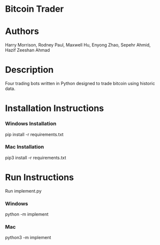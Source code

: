 # Bitcoin Trader

# Authors
Harry Morrison, Rodney Paul, Maxwell Hu, Enyong Zhao, Sepehr Ahmid, Hazif Zeeshan Ahmad

# Description
Four trading bots written in Python designed to trade bitcoin using historic data. 

# Installation Instructions

### Windows Installation
pip install -r requirements.txt

### Mac Installation
pip3 install -r requirements.txt

# Run Instructions

Run implement.py

### Windows
python -m implement

### Mac
python3 -m implement
